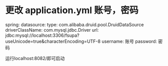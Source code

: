# 更改 application.yml 账号，密码
spring:
    datasource:
        type: com.alibaba.druid.pool.DruidDataSource
        driverClassName: com.mysql.jdbc.Driver
        url: jdbc:mysql://localhost:3306/fsupa?useUnicode=true&characterEncoding=UTF-8
        username: 账号
        password: 密码

运行localhost:8082/即可启动